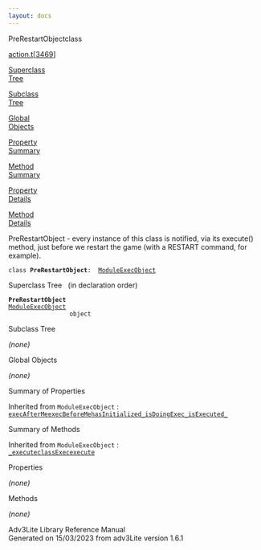 ```yaml
---
layout: docs
---
```

<span class="title">PreRestartObject</span><span class="type">class</span>

[action.t](../file/action.t.html)\[[3469](../source/action.t.html#3469)\]

[Superclass  
Tree](#_SuperClassTree_)

[Subclass  
Tree](#_SubClassTree_)

[Global  
Objects](#_ObjectSummary_)

[Property  
Summary](#_PropSummary_)

[Method  
Summary](#_MethodSummary_)

[Property  
Details](#_Properties_)

[Method  
Details](#_Methods_)

<div class="fdesc">

PreRestartObject - every instance of this class is notified, via its
execute() method, just before we restart the game (with a RESTART
command, for example).

`class `**`PreRestartObject`**` :   `[`ModuleExecObject`](../object/ModuleExecObject.html)

</div>

<span id="_SuperClassTree_"></span>

<div class="mjhd">

<span class="hdln">Superclass Tree</span>   (in declaration order)

</div>

**`PreRestartObject`**  
[`ModuleExecObject`](../object/ModuleExecObject.html)  
`                 object`  
<span id="_SubClassTree_"></span>

<div class="mjhd">

<span class="hdln">Subclass Tree</span>  

</div>

*(none)* <span id="_ObjectSummary_"></span>

<div class="mjhd">

<span class="hdln">Global Objects</span>  

</div>

*(none)* <span id="_PropSummary_"></span>

<div class="mjhd">

<span class="hdln">Summary of Properties</span>  

</div>



Inherited from `ModuleExecObject` :  
[`execAfterMe`](../object/ModuleExecObject.html#execAfterMe)[`execBeforeMe`](../object/ModuleExecObject.html#execBeforeMe)[`hasInitialized_`](../object/ModuleExecObject.html#hasInitialized_)[`isDoingExec_`](../object/ModuleExecObject.html#isDoingExec_)[`isExecuted_`](../object/ModuleExecObject.html#isExecuted_)

<span id="_MethodSummary_"></span>

<div class="mjhd">

<span class="hdln">Summary of Methods</span>  

</div>



Inherited from `ModuleExecObject` :  
[`_execute`](../object/ModuleExecObject.html#_execute)[`classExec`](../object/ModuleExecObject.html#classExec)[`execute`](../object/ModuleExecObject.html#execute)

<span id="_Properties_"></span>

<div class="mjhd">

<span class="hdln">Properties</span>  

</div>

*(none)* <span id="_Methods_"></span>

<div class="mjhd">

<span class="hdln">Methods</span>  

</div>

*(none)*

<div class="ftr">

Adv3Lite Library Reference Manual  
Generated on 15/03/2023 from adv3Lite version 1.6.1

</div>
